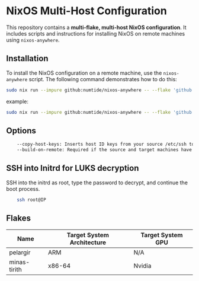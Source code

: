 # NixOS Multi-Host Configuration

This repository contains a **multi-flake, multi-host NixOS configuration**. It includes scripts and instructions for installing NixOS on remote machines using `nixos-anywhere`.

## Installation

To install the NixOS configuration on a remote machine, use the `nixos-anywhere` script. The following command demonstrates how to do this:

```sh
sudo nix run --impure github:numtide/nixos-anywhere -- --flake 'github:EdgarSaldivar/nixos-config#flake'  root@IP --build-on-remote --copy-host-keys --disk-encryption-keys /tmp/secret.txt ~/path/to/secret.txt
```
example:
```sh
sudo nix run --impure github:numtide/nixos-anywhere -- --flake 'github:EdgarSaldivar/nixos-config#pelargir'  root@192.168.1.121 --build-on-remote --copy-host-keys --disk-encryption-keys /tmp/secret.txt ~/Development/secrets/secret.txt
```

## Options

```sh
    --copy-host-keys: Inserts host ID keys from your source /etc/ssh to the target. Using --disk-encryption-keys might also work.
    --build-on-remote: Required if the source and target machines have different architectures (e.g., x86-linux vs. darwin).
```

## SSH into Initrd for LUKS decryption

SSH into the initrd as root, type the password to decrypt, and continue the boot process.
```sh
    ssh root@IP
```

## Flakes

| **Name**       | **Target System Architecture** | **Target System GPU** |
|----------------|--------------------------------|-----------------------|
| pelargir       | ARM                            | N/A                   |
| minas-tirith   | x86-64                         | Nvidia                |